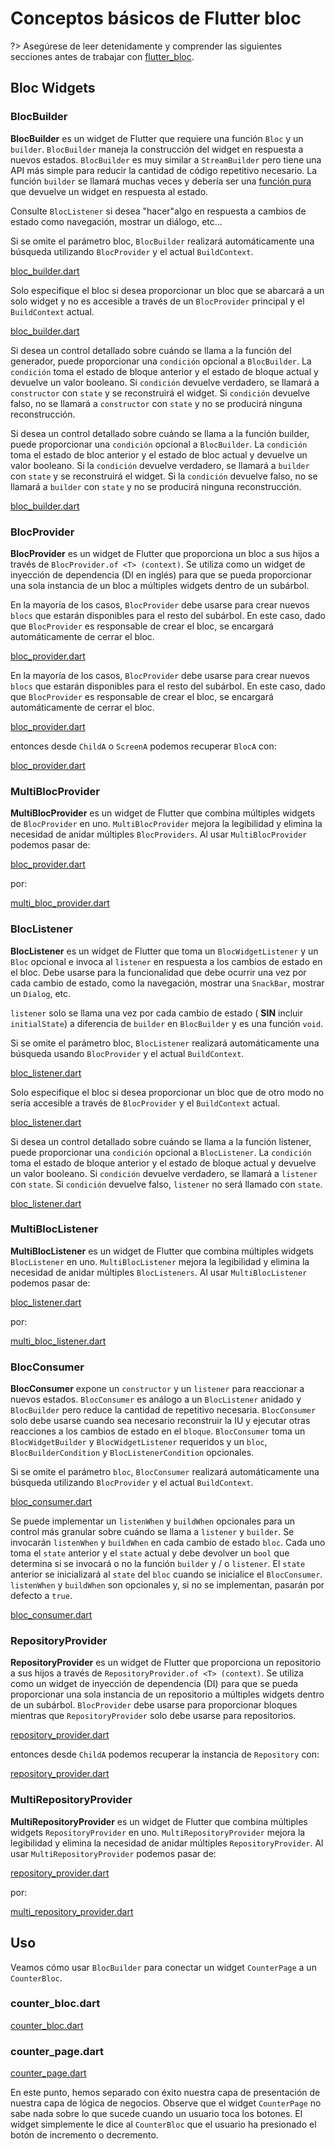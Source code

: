# Conceptos básicos de Flutter bloc

?> Asegúrese de leer detenidamente y comprender las siguientes secciones antes de trabajar con [flutter_bloc](https://pub.dev/packages/flutter_bloc).

## Bloc Widgets

### BlocBuilder

**BlocBuilder** es un widget de Flutter que requiere una función `Bloc` y un `builder`. `BlocBuilder` maneja la construcción del widget en respuesta a nuevos estados. `BlocBuilder` es muy similar a `StreamBuilder` pero tiene una API más simple para reducir la cantidad de código repetitivo necesario. La función `builder` se llamará muchas veces y debería ser una [función pura](https://en.wikipedia.org/wiki/Pure_function) que devuelve un widget en respuesta al estado.

Consulte `BlocListener` si desea "hacer"algo en respuesta a cambios de estado como navegación, mostrar un diálogo, etc...

Si se omite el parámetro bloc, `BlocBuilder` realizará automáticamente una búsqueda utilizando `BlocProvider` y el actual `BuildContext`.

[bloc_builder.dart](../_snippets/flutter_bloc_core_concepts/bloc_builder.dart.md ':include')

Solo especifique el bloc si desea proporcionar un bloc que se abarcará a un solo widget y no es accesible a través de un `BlocProvider` principal y el `BuildContext` actual.

[bloc_builder.dart](../_snippets/flutter_bloc_core_concepts/bloc_builder_explicit_bloc.dart.md ':include')

Si desea un control detallado sobre cuándo se llama a la función del generador, puede proporcionar una `condición` opcional a `BlocBuilder`. La `condición` toma el estado de bloque anterior y el estado de bloque actual y devuelve un valor booleano. Si `condición` devuelve verdadero, se llamará a `constructor` con `state` y se reconstruirá el widget. Si `condición` devuelve falso, no se llamará a `constructor` con `state` y no se producirá ninguna reconstrucción.

Si desea un control detallado sobre cuándo se llama a la función builder, puede proporcionar una `condición` opcional a `BlocBuilder`. La `condición` toma el estado de bloc anterior y el estado de bloc actual y devuelve un valor booleano. Si la `condición` devuelve verdadero, se llamará a `builder` con `state` y se reconstruirá el widget. Si la `condición` devuelve falso, no se llamará a `builder` con `state` y no se producirá ninguna reconstrucción.

[bloc_builder.dart](../_snippets/flutter_bloc_core_concepts/bloc_builder_condition.dart.md ':include')

### BlocProvider

**BlocProvider** es un widget de Flutter que proporciona un bloc a sus hijos a través de `BlocProvider.of <T> (context)`. Se utiliza como un widget de inyección de dependencia (DI en inglés) para que se pueda proporcionar una sola instancia de un bloc a múltiples widgets dentro de un subárbol.

En la mayoría de los casos, `BlocProvider` debe usarse para crear nuevos `blocs` que estarán disponibles para el resto del subárbol. En este caso, dado que `BlocProvider` es responsable de crear el bloc, se encargará automáticamente de cerrar el bloc.

[bloc_provider.dart](../_snippets/flutter_bloc_core_concepts/bloc_provider.dart.md ':include')

En la mayoría de los casos, `BlocProvider` debe usarse para crear nuevos `blocs` que estarán disponibles para el resto del subárbol. En este caso, dado que `BlocProvider` es responsable de crear el bloc, se encargará automáticamente de cerrar el bloc.

[bloc_provider.dart](../_snippets/flutter_bloc_core_concepts/bloc_provider_value.dart.md ':include')

entonces desde `ChildA` o `ScreenA` podemos recuperar `BlocA` con:

[bloc_provider.dart](../_snippets/flutter_bloc_core_concepts/bloc_provider_lookup.dart.md ':include')

### MultiBlocProvider

**MultiBlocProvider** es un widget de Flutter que combina múltiples widgets de `BlocProvider` en uno.
`MultiBlocProvider` mejora la legibilidad y elimina la necesidad de anidar múltiples `BlocProviders`.
Al usar `MultiBlocProvider` podemos pasar de:

[bloc_provider.dart](../_snippets/flutter_bloc_core_concepts/nested_bloc_provider.dart.md ':include')

por:

[multi_bloc_provider.dart](../_snippets/flutter_bloc_core_concepts/multi_bloc_provider.dart.md ':include')

### BlocListener

**BlocListener** es un widget de Flutter que toma un `BlocWidgetListener` y un `Bloc` opcional e invoca al `listener` en respuesta a los cambios de estado en el bloc. Debe usarse para la funcionalidad que debe ocurrir una vez por cada cambio de estado, como la navegación, mostrar una `SnackBar`, mostrar un `Dialog`, etc.

`listener` solo se llama una vez por cada cambio de estado ( **SIN** incluir `initialState`) a diferencia de `builder` en `BlocBuilder` y es una función `void`.

Si se omite el parámetro bloc, `BlocListener` realizará automáticamente una búsqueda usando `BlocProvider` y el actual `BuildContext`.

[bloc_listener.dart](../_snippets/flutter_bloc_core_concepts/bloc_listener.dart.md ':include')

Solo especifique el bloc si desea proporcionar un bloc que de otro modo no sería accesible a través de `BlocProvider` y el `BuildContext` actual.

[bloc_listener.dart](../_snippets/flutter_bloc_core_concepts/bloc_listener_explicit_bloc.dart.md ':include')

Si desea un control detallado sobre cuándo se llama a la función listener, puede proporcionar una `condición` opcional a `BlocListener`. La `condición` toma el estado de bloque anterior y el estado de bloque actual y devuelve un valor booleano. Si `condición` devuelve verdadero, se llamará a `listener` con `state`. Si `condición` devuelve falso, `listener` no será llamado con `state`.

[bloc_listener.dart](../_snippets/flutter_bloc_core_concepts/bloc_listener_condition.dart.md ':include')

### MultiBlocListener

**MultiBlocListener** es un widget de Flutter que combina múltiples widgets `BlocListener` en uno.
`MultiBlocListener` mejora la legibilidad y elimina la necesidad de anidar múltiples `BlocListeners`.
Al usar `MultiBlocListener` podemos pasar de:

[bloc_listener.dart](../_snippets/flutter_bloc_core_concepts/nested_bloc_listener.dart.md ':include')

por:

[multi_bloc_listener.dart](../_snippets/flutter_bloc_core_concepts/multi_bloc_listener.dart.md ':include')

### BlocConsumer

**BlocConsumer** expone un `constructor` y un `listener` para reaccionar a nuevos estados. `BlocConsumer` es análogo a un `BlocListener` anidado y `BlocBuilder` pero reduce la cantidad de repetitivo necesaria. `BlocConsumer` solo debe usarse cuando sea necesario reconstruir la IU y ejecutar otras reacciones a los cambios de estado en el `bloque`. `BlocConsumer` toma un `BlocWidgetBuilder` y `BlocWidgetListener` requeridos y un `bloc`, `BlocBuilderCondition` y `BlocListenerCondition` opcionales.

Si se omite el parámetro `bloc`, `BlocConsumer` realizará automáticamente una búsqueda utilizando
`BlocProvider` y el actual `BuildContext`.

[bloc_consumer.dart](../_snippets/flutter_bloc_core_concepts/bloc_consumer.dart.md ':include')

Se puede implementar un `listenWhen` y `buildWhen` opcionales para un control más granular sobre cuándo se llama a `listener` y `builder`. Se invocarán `listenWhen` y `buildWhen` en cada cambio de estado `bloc`. Cada uno toma el `state` anterior y el `state` actual y debe devolver un `bool` que determina si se invocará o no la función `builder` y / o `listener`. El `state` anterior se inicializará al `state` del `bloc` cuando se inicialice el `BlocConsumer`. `listenWhen` y `buildWhen` son opcionales y, si no se implementan, pasarán por defecto a `true`.

[bloc_consumer.dart](../_snippets/flutter_bloc_core_concepts/bloc_consumer_condition.dart.md ':include')

### RepositoryProvider

**RepositoryProvider** es un widget de Flutter que proporciona un repositorio a sus hijos a través de `RepositoryProvider.of <T> (context)`. Se utiliza como un widget de inyección de dependencia (DI) para que se pueda proporcionar una sola instancia de un repositorio a múltiples widgets dentro de un subárbol. `BlocProvider` debe usarse para proporcionar bloques mientras que `RepositoryProvider` solo debe usarse para repositorios.

[repository_provider.dart](../_snippets/flutter_bloc_core_concepts/repository_provider.dart.md ':include')

entonces desde `ChildA` podemos recuperar la instancia de `Repository` con:

[repository_provider.dart](../_snippets/flutter_bloc_core_concepts/repository_provider_lookup.dart.md ':include')

### MultiRepositoryProvider

**MultiRepositoryProvider** es un widget de Flutter que combina múltiples widgets `RepositoryProvider` en uno.
`MultiRepositoryProvider` mejora la legibilidad y elimina la necesidad de anidar múltiples `RepositoryProvider`.
Al usar `MultiRepositoryProvider` podemos pasar de:

[repository_provider.dart](../_snippets/flutter_bloc_core_concepts/nested_repository_provider.dart.md ':include')

por:

[multi_repository_provider.dart](../_snippets/flutter_bloc_core_concepts/multi_repository_provider.dart.md ':include')

## Uso

Veamos cómo usar `BlocBuilder` para conectar un widget `CounterPage` a un `CounterBloc`.

### counter_bloc.dart

[counter_bloc.dart](../_snippets/flutter_bloc_core_concepts/counter_bloc.dart.md ':include')

### counter_page.dart

[counter_page.dart](../_snippets/flutter_bloc_core_concepts/counter_page.dart.md ':include')

En este punto, hemos separado con éxito nuestra capa de presentación de nuestra capa de lógica de negocios. Observe que el widget `CounterPage` no sabe nada sobre lo que sucede cuando un usuario toca los botones. El widget simplemente le dice al `CounterBloc` que el usuario ha presionado el botón de incremento o decremento.
